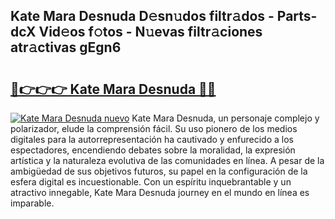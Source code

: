 ## Kate Mara Desnuda D𝚎sn𝚞dos filtr𝚊dos - Parts-dcX Vid𝚎os f𝚘tos - N𝚞evas filtr𝚊ciones atr𝚊ctivas gEgn6

# <h2><a href="http://mb5ht8.tromn.icu/?c=Kate+Mara+Desnuda">🔗👉👉👉 Kate Mara Desnuda 🔗🔗</a></h2>

[![Kate Mara Desnuda nuevo](https://i.imgur.com/pEAQMta.gif)](http://mb5ht8.tromn.icu/?c=Kate+Mara+Desnuda)
Kate Mara Desnuda, un personaje complejo y polarizador, elude la comprensión fácil. Su uso pionero de los medios digitales para la autorrepresentación ha cautivado y enfurecido a los espectadores, encendiendo debates sobre la moralidad, la expresión artística y la naturaleza evolutiva de las comunidades en línea. A pesar de la ambigüedad de sus objetivos futuros, su papel en la configuración de la esfera digital es incuestionable. Con un espíritu inquebrantable y un atractivo innegable, Kate Mara Desnuda journey en el mundo en línea es imparable.
